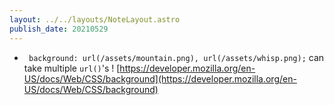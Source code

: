 ```yaml
---
layout: ../../layouts/NoteLayout.astro
publish_date: 20210529
---
```


- ` background: url(/assets/mountain.png), url(/assets/whisp.png);` can take multiple `url()`'s ! [https://developer.mozilla.org/en-US/docs/Web/CSS/background](https://developer.mozilla.org/en-US/docs/Web/CSS/background)
